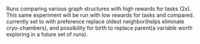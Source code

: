 Runs comparing various graph structures with high rewards for tasks (2x). This same experiment will be run with low rewards for tasks  and compared. currently set to with preference replace oldest neighbor(helps eliminate cryo-chambers), and possibility for birth to replace parent(a variable worth exploring in a future set of runs).